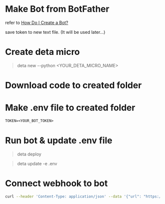 # Make Bot from BotFather

refer to [How Do I Create a Bot?](https://core.telegram.org/bots#how-do-i-create-a-bot)

save token to new text file. (It will be used later...)

# Create deta micro

> deta new --python <YOUR_DETA_MICRO_NAME>

# Download code to created folder

# Make .env file to created folder

```txt
TOKEN=<YOUR_BOT_TOKEN>
```

# Run bot & update .env file

> deta deploy

> deta update -e .env

# Connect webhook to bot

```sh
curl --header 'Content-Type: application/json' --data '{"url": "https://<YOUR_DETA_ENDPOINT>.deta.dev/webhook"}' 'https://api.telegram.org/bot<YOUR_BOT_TOKEN>/setWebhook'
```
